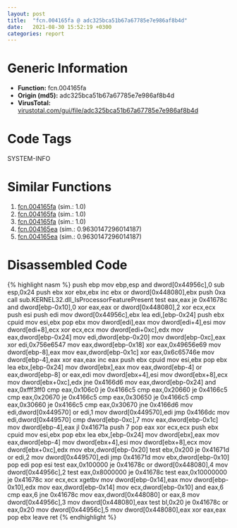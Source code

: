 ```yaml
---
layout: post
title:  "fcn.004165fa @ adc325bca51b67a67785e7e986af8b4d"
date:   2021-08-30 15:52:19 +0300
categories: report
---
```


# Generic Information
- **Function:** fcn.004165fa
- **Origin (md5):** adc325bca51b67a67785e7e986af8b4d
- **VirusTotal:** [virustotal.com/gui/file/adc325bca51b67a67785e7e986af8b4d][virustotal_ref]

# Code Tags
<span class="tag" id="SYSTEM-INFO">SYSTEM-INFO</span>


# Similar Functions

1. [fcn.004165fa][similar_1_ref] (sim.: 1.0)
2. [fcn.004165fa][similar_2_ref] (sim.: 1.0)
3. [fcn.004165fa][similar_3_ref] (sim.: 1.0)
4. [fcn.004165ea][similar_4_ref] (sim.: 0.9630147296014187)
5. [fcn.004165ea][similar_5_ref] (sim.: 0.9630147296014187)


# Disassembled Code

{% highlight nasm %}
push ebp
mov ebp,esp
and dword[0x44956c],0
sub esp,0x24
push ebx
xor ebx,ebx
inc ebx
or dword[0x448080],ebx
push 0xa
call sub.KERNEL32.dll_IsProcessorFeaturePresent
test eax,eax
je 0x41678c
and dword[ebp-0x10],0
xor eax,eax
or dword[0x448080],2
xor ecx,ecx
push esi
push edi
mov dword[0x44956c],ebx
lea edi,[ebp-0x24]
push ebx
cpuid 
mov esi,ebx
pop ebx
mov dword[edi],eax
mov dword[edi+4],esi
mov dword[edi+8],ecx
xor ecx,ecx
mov dword[edi+0xc],edx
mov eax,dword[ebp-0x24]
mov edi,dword[ebp-0x20]
mov dword[ebp-0xc],eax
xor edi,0x756e6547
mov eax,dword[ebp-0x18]
xor eax,0x49656e69
mov dword[ebp-8],eax
mov eax,dword[ebp-0x1c]
xor eax,0x6c65746e
mov dword[ebp-4],eax
xor eax,eax
inc eax
push ebx
cpuid 
mov esi,ebx
pop ebx
lea ebx,[ebp-0x24]
mov dword[ebx],eax
mov eax,dword[ebp-4]
or eax,dword[ebp-8]
or eax,edi
mov dword[ebx+4],esi
mov dword[ebx+8],ecx
mov dword[ebx+0xc],edx
jne 0x4166d6
mov eax,dword[ebp-0x24]
and eax,0xfff3ff0
cmp eax,0x106c0
je 0x4166c5
cmp eax,0x20660
je 0x4166c5
cmp eax,0x20670
je 0x4166c5
cmp eax,0x30650
je 0x4166c5
cmp eax,0x30660
je 0x4166c5
cmp eax,0x30670
jne 0x4166d6
mov edi,dword[0x449570]
or edi,1
mov dword[0x449570],edi
jmp 0x4166dc
mov edi,dword[0x449570]
cmp dword[ebp-0xc],7
mov eax,dword[ebp-0x1c]
mov dword[ebp-4],eax
jl 0x41671a
push 7
pop eax
xor ecx,ecx
push ebx
cpuid 
mov esi,ebx
pop ebx
lea ebx,[ebp-0x24]
mov dword[ebx],eax
mov eax,dword[ebp-4]
mov dword[ebx+4],esi
mov dword[ebx+8],ecx
mov dword[ebx+0xc],edx
mov ebx,dword[ebp-0x20]
test ebx,0x200
je 0x41671d
or edi,2
mov dword[0x449570],edi
jmp 0x41671d
mov ebx,dword[ebp-0x10]
pop edi
pop esi
test eax,0x100000
je 0x41678c
or dword[0x448080],4
mov dword[0x44956c],2
test eax,0x8000000
je 0x41678c
test eax,0x10000000
je 0x41678c
xor ecx,ecx
xgetbv 
mov dword[ebp-0x14],eax
mov dword[ebp-0x10],edx
mov eax,dword[ebp-0x14]
mov ecx,dword[ebp-0x10]
and eax,6
cmp eax,6
jne 0x41678c
mov eax,dword[0x448080]
or eax,8
mov dword[0x44956c],3
mov dword[0x448080],eax
test bl,0x20
je 0x41678c
or eax,0x20
mov dword[0x44956c],5
mov dword[0x448080],eax
xor eax,eax
pop ebx
leave 
ret 
{% endhighlight %}


[similar_1_ref]: /report/fcn.004165fa@c0371bf2f84d37acabd30e547b4cc5fa
[similar_2_ref]: /report/fcn.004165fa@d701bfe1b2c669cec1fe384fdc108bfb
[similar_3_ref]: /report/fcn.004165fa@5e50a67c7e8dbb50c23acbc92eb08f0e
[similar_4_ref]: /report/fcn.004165ea@368dd66411b8b6ce2bcd15b0e14af5c0
[similar_5_ref]: /report/fcn.004165ea@d9b85b9b67587bbf2112c62164413bd8
[virustotal_ref]: https://www.virustotal.com/gui/file/adc325bca51b67a67785e7e986af8b4d